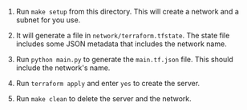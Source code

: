 
1. Run `make setup` from this directory. This will create
   a network and a subnet for you use.

1. It will generate a file in `network/terraform.tfstate`. The state
   file includes some JSON metadata that includes the network name.

1. Run `python main.py` to generate the `main.tf.json` file. This
   should include the network's name.

1. Run `terraform apply` and enter `yes` to create the server.

1. Run `make clean` to delete the server and the network.
